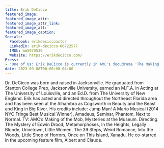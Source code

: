 ```yaml
---
title: Erik DeCicco
featured_image: 
featured_image_attr: 
featured_image_attr_link: 
featured_image_alt: 
featured_image_caption: 
Socials:
  Facebook: erikdeciccoactor
  LinkedIn: erik-decicco-66722577
  IMDb: nm5979539
  Website: https://erikdecicco.com/
Press: 
- "One of Us: Erik DeCicco is currently in AMC's docudrama 'The Making of the Mob: New York' | Florida Times-Union": https://www.jacksonville.com/story/entertainment/local/2015/06/16/one-us-erik-decicco-currently-appearing-joe-vilachi/15667367007/
date: 2023-09-08T00:00:00-04:00
---
```

Dr. DeCicco was born and raised in Jacksonville. He graduated from Stanton College Prep, Jacksonville University, earned an M.F.A. in Acting at The University of Louisville, and an Ed.D. from The University of New England. Erik has acted and directed throughout the Northeast Florida area and has been seen at the Alhambra as Cogsworth in Beauty and the Beast and King in Big River. His credits include: Jump Man! A Mario Musical (2014 NYC Fringe Best Musical Winner), Amadeus, Seminar, Phantom, Next to Normal. TV: AMC’s Making of the Mob, Mysteries at the Museum. Directing: The Mystery of Edwin Drood, Metamorphoses, In the Heights, Legally Blonde, Urinetown, Little Women, The 39 Steps, Weird Romance, Into the Woods, Little Shop of Horrors, Once on This Island, Xanadu. He co-starred in the upcoming feature film, Albert and Claude.
